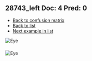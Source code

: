 ## 28743_left Doc: 4 Pred: 0
- [Back to confusion matrix](https://github.com/juliandewit/kaggle_retinopathy/blob/master/matrix.md)
- [Back to list](https://github.com/juliandewit/kaggle_retinopathy/blob/master/lists/40/list.md)
- [Next example in list](https://github.com/juliandewit/kaggle_retinopathy/blob/master/lists/40/35/35199_right.md)

![Eye](https://retinopaty.blob.core.windows.net/size1024/28743_left_4.jpeg)

### 

![Eye]()
